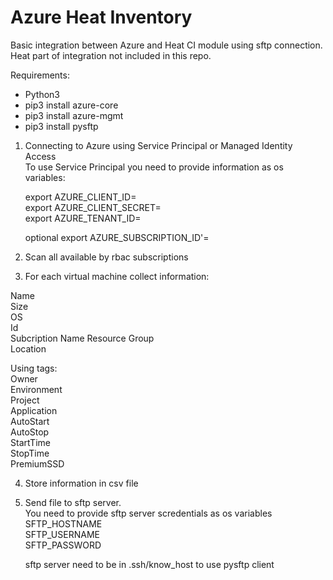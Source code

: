 # Azure Heat Inventory

Basic integration between Azure and Heat CI module using sftp connection.  
Heat part of integration not included in this repo.

Requirements:
- Python3  
- pip3 install azure-core
- pip3 install azure-mgmt
- pip3 install pysftp





1. Connecting to Azure using Service Principal or Managed Identity Access  
  To use Service Principal you need to provide information as os variables:
     
   export AZURE_CLIENT_ID=<your sp client id>  
   export AZURE_CLIENT_SECRET=<your sp client password>  
   export AZURE_TENANT_ID=<your tenant id>  
     
   optional export AZURE_SUBSCRIPTION_ID'=<your subscription>  

2. Scan all available by rbac subscriptions  

3. For each virtual machine collect information:  
  
  Name  
  Size  
  OS  
  Id  
  Subcription Name
  Resource Group  
  Location  
    
  Using tags:  
  Owner  
  Environment  
  Project  
  Application  
  AutoStart  
  AutoStop  
  StartTime  
  StopTime  
  PremiumSSD  
  
4. Store information in csv file
5. Send file to sftp server.  
  You need to provide sftp server scredentials as os variables
  SFTP_HOSTNAME  
  SFTP_USERNAME  
  SFTP_PASSWORD  
    
   sftp server need to be in .ssh/know_host to use pysftp client
